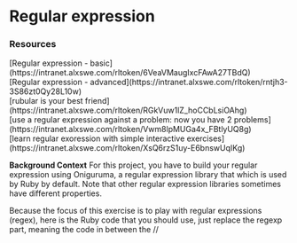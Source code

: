 <h1>Regular expression</h1>

<h3>Resources</h3>
[Regular expression - basic](https://intranet.alxswe.com/rltoken/6VeaVMaugIxcFAwA27TBdQ) </br>
[Regular expression - advanced](https://intranet.alxswe.com/rltoken/rntjh3-3S86zt0Qy28L10w) </br>
[rubular is your best friend](https://intranet.alxswe.com/rltoken/RGkVuw1lZ_hoCCbLsiOAhg) </br>
[use a regular expression against a problem: now you have 2 problems](https://intranet.alxswe.com/rltoken/Vwm8lpMUGa4x_FBtlyUQ8g) </br>
[learn regular exoression with simple interactive exercises](https://intranet.alxswe.com/rltoken/XsQ6rzS1uy-E6bnswUqIKg) </br>

<strong>Background Context</strong>
For this project, you have to build your regular expression using Oniguruma, a regular expression library that which is used by Ruby by default. Note that other regular expression libraries sometimes have different properties.

Because the focus of this exercise is to play with regular expressions (regex), here is the Ruby code that you should use, just replace the regexp part, meaning the code in between the //
